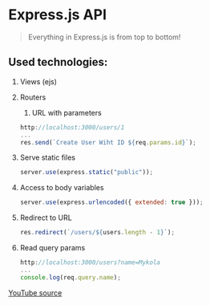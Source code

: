 # Express.js API

> Everything in Express.js is from top to bottom!


## Used technologies:
1. Views (ejs)
2. Routers
   
   1. URL with parameters
    ```js
    http://localhost:3000/users/1
    ...
    res.send(`Create User Wiht ID ${req.params.id}`);
    ```
3. Serve static files

   ```js 
   server.use(express.static("public"));
   ```
4. Access to body variables  
   ```js 
   server.use(express.urlencoded({ extended: true }));
   ```
5. Redirect to URL
   ```js
   res.redirect(`/users/${users.length - 1}`);
   ```
6. Read query params
   ```js
   http://localhost:3000/users?name=Mykola
   ...
   console.log(req.query.name);
   ``` 

[YouTube source](https://www.youtube.com/watch?v=SccSCuHhOw0&t=922s)